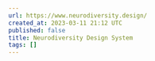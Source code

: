 ```yaml
---
url: https://www.neurodiversity.design/
created_at: 2023-03-11 21:12 UTC
published: false
title: Neurodiversity Design System
tags: []
---
```



